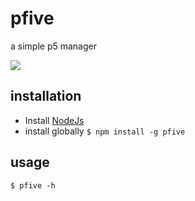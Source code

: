 # pfive
a simple p5 manager

![](https://media.giphy.com/media/xT0xeKq8Tb9d1Kh9g4/giphy.gif)

## installation
- Install [NodeJs](https://nodejs.org/en/)
- install globally
` $ npm install -g pfive `

## usage
` $ pfive -h `